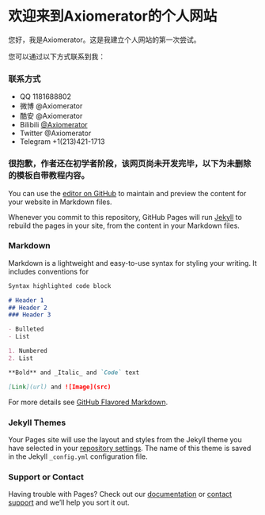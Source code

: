 # 欢迎来到Axiomerator的个人网站

 您好，我是Axiomerator。这是我建立个人网站的第一次尝试。

 您可以通过以下方式联系到我：

### 联系方式
 - QQ 1181688802
 - 微博 @Axiomerator
 - 酷安 @Axiomerator
 - Bilibili [@Axiomerator](https://space.bilibili.com/26226300)
 - Twitter @Axiomerator
 - Telegram +1(213)421-1713



### 很抱歉，作者还在初学者阶段，该网页尚未开发完毕，以下为未删除的模板自带教程内容。

You can use the [editor on GitHub](https://github.com/Axiomerator/axiom.github.io/edit/master/index.md) to maintain and preview the content for your website in Markdown files.

Whenever you commit to this repository, GitHub Pages will run [Jekyll](https://jekyllrb.com/) to rebuild the pages in your site, from the content in your Markdown files.

### Markdown

Markdown is a lightweight and easy-to-use syntax for styling your writing. It includes conventions for

```markdown
Syntax highlighted code block

# Header 1
## Header 2
### Header 3

- Bulleted
- List

1. Numbered
2. List

**Bold** and _Italic_ and `Code` text

[Link](url) and ![Image](src)
```

For more details see [GitHub Flavored Markdown](https://guides.github.com/features/mastering-markdown/).

### Jekyll Themes

Your Pages site will use the layout and styles from the Jekyll theme you have selected in your [repository settings](https://github.com/Axiomerator/axiom.github.io/settings). The name of this theme is saved in the Jekyll `_config.yml` configuration file.

### Support or Contact

Having trouble with Pages? Check out our [documentation](https://help.github.com/categories/github-pages-basics/) or [contact support](https://github.com/contact) and we’ll help you sort it out.
